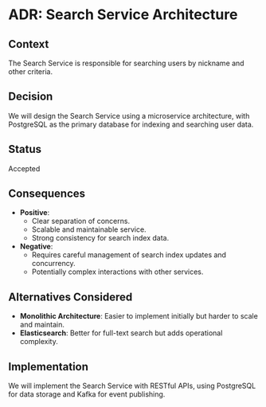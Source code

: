 # ADR: Search Service Architecture

## Context
The Search Service is responsible for searching users by nickname and other criteria.

## Decision
We will design the Search Service using a microservice architecture, with PostgreSQL as the primary database for indexing and searching user data.

## Status
Accepted

## Consequences
- **Positive**:
    - Clear separation of concerns.
    - Scalable and maintainable service.
    - Strong consistency for search index data.
- **Negative**:
    - Requires careful management of search index updates and concurrency.
    - Potentially complex interactions with other services.

## Alternatives Considered
- **Monolithic Architecture**: Easier to implement initially but harder to scale and maintain.
- **Elasticsearch**: Better for full-text search but adds operational complexity.

## Implementation
We will implement the Search Service with RESTful APIs, using PostgreSQL for data storage and Kafka for event publishing.
